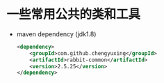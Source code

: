 # 一些常用公共的类和工具

- maven dependency (jdk1.8)

  ```xml
  <dependency>
      <groupId>com.github.chengyuxing</groupId>
      <artifactId>rabbit-common</artifactId>
      <version>2.5.25</version>
  </dependency>
  ```

